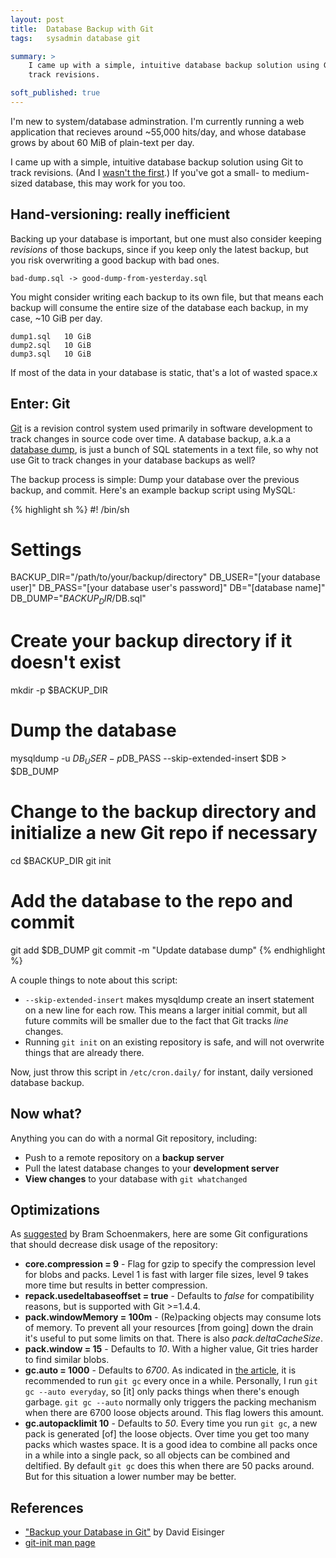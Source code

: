 ```yaml
---
layout: post
title:  Database Backup with Git
tags:   sysadmin database git

summary: >
    I came up with a simple, intuitive database backup solution using Git to
    track revisions.

soft_published: true
---
```


I'm new to system/database adminstration. I'm currently running a web
application that recieves around ~55,000 hits/day, and whose database grows by
about 60 MiB of plain-text per day.

I came up with a simple, intuitive database backup solution using Git to track
revisions. (And I [wasn't the first][ref-article].) If you've got a
small- to medium-sized database, this may work for you too.


Hand-versioning: really inefficient
-----------------------------------

Backing up your database is important, but one must also consider keeping
*revisions* of those backups, since if you keep only the latest backup, but you
risk overwriting a good backup with bad ones.

    bad-dump.sql -> good-dump-from-yesterday.sql

You might consider writing each backup to its own file, but that means each
backup will consume the entire size of the database each backup, in my case,
~10 GiB per day.

    dump1.sql   10 GiB
    dump2.sql   10 GiB
    dump3.sql   10 GiB

If most of the data in your database is static, that's a lot of wasted space.x


Enter: Git
----------

[Git][] is a revision control system used primarily in software development to
track changes in source code over time. A database backup, a.k.a a [database
dump][db-dump], is just a bunch of SQL statements in a text file, so why not
use Git to track changes in your database backups as well?

[git]:http://en.wikipedia.org/wiki/Git_(software)
[db-dump]:http://en.wikipedia.org/wiki/Database_dump

The backup process is simple: Dump your database over the previous backup, and
commit. Here's an example backup script using MySQL:

{% highlight sh %}
#! /bin/sh

# Settings
BACKUP_DIR="/path/to/your/backup/directory"
DB_USER="[your database user]"
DB_PASS="[your database user's password]"
DB="[database name]"
DB_DUMP="$BACKUP_DIR/$DB.sql"

# Create your backup directory if it doesn't exist
mkdir -p $BACKUP_DIR

# Dump the database
mysqldump -u $DB_USER -p$DB_PASS --skip-extended-insert $DB &gt; $DB_DUMP

# Change to the backup directory and initialize a new Git repo if necessary
cd $BACKUP_DIR
git init

# Add the database to the repo and commit
git add $DB_DUMP
git commit -m "Update database dump"
{% endhighlight %}

A couple things to note about this script:

- `--skip-extended-insert` makes mysqldump create an insert statement on a new
  line for each row. This means a larger initial commit, but all future commits
  will be smaller due to the fact that Git tracks *line* changes.
- Running `git init` on an existing repository is safe, and will not overwrite
  things that are already there.

[man-git-init]:http://linux.die.net/man/1/git-init

Now, just throw this script in `/etc/cron.daily/` for instant, daily versioned
database backup.

Now what?
---------

Anything you can do with a normal Git repository, including:

- Push to a remote repository on a **backup server**
- Pull the latest database changes to your **development server**
- **View changes** to your database with `git whatchanged`

Optimizations
-------------

As [suggested](http://viget.com/extend/backup-your-database-in-git#comment-400539436)
by Bram Schoenmakers, here are some Git configurations that should decrease
disk usage of the repository:

- **core.compression = 9** - Flag for gzip to specify the compression level for
  blobs and packs. Level 1 is fast with larger file sizes, level 9 takes more
  time but results in better compression.
- **repack.usedeltabaseoffset = true** - Defaults to *false* for compatibility
  reasons, but is supported with Git >=1.4.4.
- **pack.windowMemory = 100m** - (Re)packing objects may consume lots of
  memory. To prevent all your resources [from going] down the drain it's useful
  to put some limits on that. There is also *pack.deltaCacheSize*.
- **pack.window = 15** - Defaults to *10*. With a higher value, Git tries
  harder to find similar blobs.
- **gc.auto = 1000** - Defaults to *6700*. As indicated in
  [the article][ref-article], it is recommended to run `git gc` every once in a
  while. Personally, I run `git gc --auto everyday`, so [it] only packs things
  when there's enough garbage. `git gc --auto` normally only triggers the
  packing mechanism when there are 6700 loose objects around. This flag lowers
  this amount.
- **gc.autopacklimit 10** - Defaults to *50*. Every time you run `git gc`, a
  new pack is generated [of] the loose objects. Over time you get too many
  packs which wastes space. It is a good idea to combine all packs once in a
  while into a single pack, so all objects can be combined and deltified. By
  default `git gc` does this when there are 50 packs around. But for this
  situation a lower number may be better.

References
----------

- ["Backup your Database in Git"][ref-article]
   by David Eisinger
- [git-init man page](http://linux.die.net/man/1/git-init)

[ref-article]:http://viget.com/extend/backup-your-database-in-git
